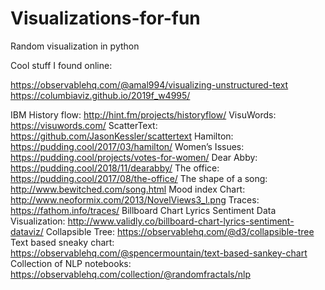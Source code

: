 # Visualizations-for-fun
Random visualization in python


Cool stuff I found online:

https://observablehq.com/@amal994/visualizing-unstructured-text
https://columbiaviz.github.io/2019f_w4995/

IBM History flow: http://hint.fm/projects/historyflow/
VisuWords: https://visuwords.com/
ScatterText: https://github.com/JasonKessler/scattertext
Hamilton: https://pudding.cool/2017/03/hamilton/
Women’s Issues: https://pudding.cool/projects/votes-for-women/
Dear Abby: https://pudding.cool/2018/11/dearabby/
The office: https://pudding.cool/2017/08/the-office/
The shape of a song: http://www.bewitched.com/song.html
Mood index Chart: http://www.neoformix.com/2013/NovelViews3_l.png
Traces: https://fathom.info/traces/
Billboard Chart Lyrics Sentiment Data Visualization: http://www.validly.co/billboard-chart-lyrics-sentiment-dataviz/
Collapsible Tree: https://observablehq.com/@d3/collapsible-tree
Text based sneaky chart: https://observablehq.com/@spencermountain/text-based-sankey-chart
Collection of NLP notebooks: https://observablehq.com/collection/@randomfractals/nlp
